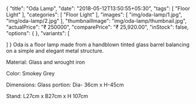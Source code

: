 {
  "title": "Oda Lamp",
  "date": "2018-05-12T13:50:55+05:30",
  "tags": [
    "Floor Light"
  ],
  "categories": [
    "Floor Light"
  ],
  "images": [
    "img/oda-lamp/1.jpg",
    "img/oda-lamp/2.jpg"
  ],
  "thumbnailImage": "img/oda-lamp/thumbnail.jpg",
  "actualPrice": "₹ 250000",
  "comparePrice": "₹ 25,920.00",
  "inStock": false,
  "options": {
  },
  "variants": [

  ]
}
Oda is a floor lamp made from a handblown tinted glass barrel balancing on a simple and elegant metal structure.

Material: Glass and wrought iron

Color: Smokey Grey

Dimensions: Glass portion: Dia- 36cm x H-45cm

Stand: L27cm x B27cm x H 107cm